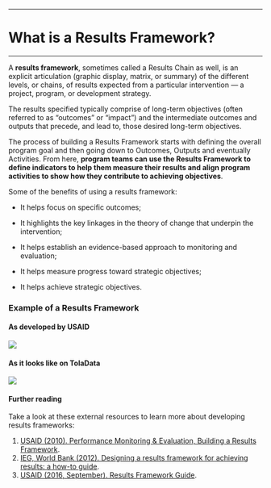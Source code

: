 ****
# What is a Results Framework?
---
A **results framework**, sometimes called a Results Chain as well, is an explicit articulation \(graphic display, matrix, or summary\) of the different levels, or chains, of results expected from a particular intervention — a project, program, or development strategy.

The results specified typically comprise of long-term objectives (often referred to as “outcomes” or “impact”) and the intermediate outcomes and outputs that precede, and lead to, those desired long-term objectives.

The process of building a Results Framework starts with defining the overall program goal and then going down to Outcomes, Outputs and eventually Activities. From here, **program teams can use the Results Framework to define indicators to help them measure their results and align program activities to show how they contribute to achieving objectives**.

Some of the benefits of using a results framework:

* It helps focus on specific outcomes;

* It highlights the key linkages in the theory of change that underpin the intervention; 

* It helps establish an evidence-based approach to monitoring and evaluation;

* It helps measure progress toward strategic objectives;

* It helps achieve strategic objectives.
<!--
### Sample results framework![](https://lh3.googleusercontent.com/PaA3P20CTbOTYruJ9I9K9aJiJG0koQ0KYlX4GZckia3_2YVW6Moxjwa7ZXJv0mAyzHp3EHjdALJmn_9OvHD4JObESPFcIp0LoidE56FQxYyacwzvF_2N7ZZrcemGvvdGyxDcoP2m)
-->
### **Example of a Results Framework**

#### As developed by USAID
![](https://lh3.googleusercontent.com/6nb9ZNTBqui-1RATwNmyBrUlba9PoTFR1yH5QVWxiZ4w-zPiEz72BSA2toCOBl8l1qxH1Os8ooo5FgTldDjs4ye0f8K7R1-fDmRxJoqcHZHQQX2sCa851W__6JEu-ICHhiMOqPbz)

#### As it looks like on TolaData
![](/assets_en/RF_kb.PNG)
#### Further reading
Take a look at these external resources to learn more about developing results frameworks:
1. [USAID \(2010\). Performance Monitoring & Evaluation, Building a Results Framework](http://pdf.usaid.gov/pdf_docs/Pnadw113.pdf).  
2. [IEG, World Bank \(2012\). Designing a results framework for achieving results: a how-to guide](https://siteresources.worldbank.org/EXTEVACAPDEV/Resources/designing_results_framework.pdf).
3. [USAID \(2016, September\). Results Framework Guide](http://usaidprojectstarter.org/content/results-framework-rf).


  


